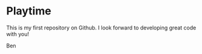 # Playtime
This is my first repository on Github.
I look forward to developing great code with you!

Ben
